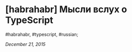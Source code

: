 <script type="text/javascript">
	window.location.href = 'https://habrahabr.ru/post/272055/';
</script>

# [habrahabr] Мысли вслух о TypeScript

#habrahabr, #typescript, #russian;

_December 21, 2015_